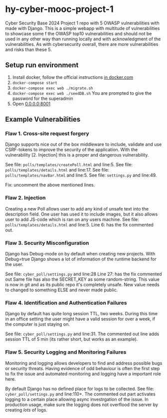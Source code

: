 # hy-cyber-mooc-project-1
Cyber Security Base 2024 Project 1 repo with 5 OWASP vulnerabilities with made with Django. This is a simple webapp with multitude of vulnerabilities to showcase some f the OWASP top10 vulnerabilities and should not be used in any other way than running locally and with acknowledgment of the vulnerabilities. As with cybersecurity overall, there are more vulnerabilities and risks than these 5.

## Setup run environment
1. Install docker, follow the official instructions [in docker.com](https://docs.docker.com/engine/install/)
2. ```docker-compose start```
3. ```docker-compose exec web ./migrate.sh```
4. ```docker-compose exec web ./seedDB.sh``` You are prompted to give the password for the superadmin
5. Open [0.0.0.0:8001](http://0.0.0.0:8001)

## Example Vulnerabilities
### Flaw 1. Cross-site request forgery
Django supports nice out of the box middleware to include, validate and use CSRF-tokens to improve the security of the application. With the vulnerability [2. Injection] this is a proper and dangerous vulnerability.

See file: `polls/templates/createPoll.html` and line:5.
See file: `polls/templates/details.html` and line:17.
See file: `polls/templates/navBar.html` and line:5.
See file: `settings.py` and line:49.

Fix: uncomment the above mentioned lines.

### Flaw 2. Injection
Creating a new Poll allows user to add any kind of unsafe text into the description field. One user has used it to include images, but it also allows user to add JS-code which is ran on any users machine.
See file: `polls/templates/details.html` and line:5.
Line 6: has the fix commented out.


### Flaw 3. Security Misconfiguration
Django has Debug-mode on by default when creating new projects. With Debug=true Django shows a lot of information of the runtime backend for the user.

See file: `cyber_poll/settings.py` and line:28
Line 27: has the fix commented out
Same file has also the SECRET_KEY as some random-string. This value is now in git and as its public repo it's completely unsafe.
New value needs to changed to something ELSE and never made public.

### Flaw 4. Identification and Authentication Failures
Django by default has quite long session TTL, two weeks. During this time in an office setting the user might have a valid session for over a week, if the computer is just staying on.

See file: `cyber_poll/settings.py` and line:31.
The commented out line adds session TTL of 5 min (its rather short, but works as an example).


### Flaw 5. Security Logging and Monitoring Failures
Monitoring and logging allows developers to find and address possible bugs or security threats. Having evidence of odd behaviour is often the first step to fix the issue and automated monitoring and logging have a important role here.

By default Django has no defined place for logs to be collected.
See file: `cyber_poll/settings.py` and line:110+.
The commented out part activates logging to a certain place allowing async investrgation of the issue. In production usage, make sure the logging does not overflood the server by creating _lots_ of logs.
